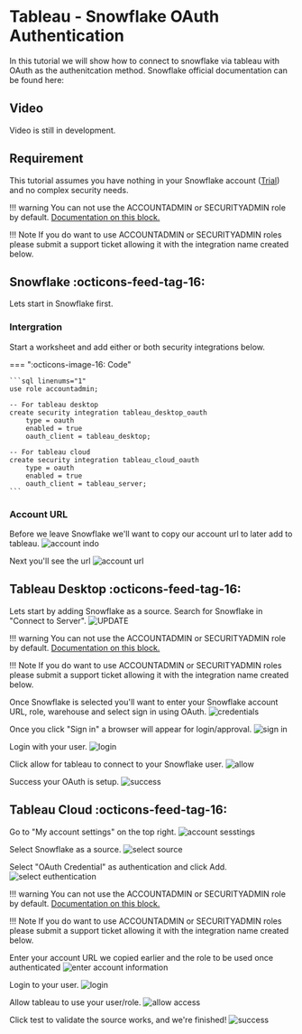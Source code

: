 # Tableau - Snowflake OAuth Authentication
In this tutorial we will show how to connect to snowflake via tableau with OAuth as the authenitcation method. Snowflake official documentation can be found here: 

## Video
Video is still in development.

## Requirement
This tutorial assumes you have nothing in your Snowflake account ([Trial](https://signup.snowflake.com/)) and no complex security needs.

!!! warning
    You can not use the ACCOUNTADMIN or SECURITYADMIN role by default. [Documentation on this block.](https://docs.snowflake.com/en/user-guide/oauth-partner#blocking-specific-roles-from-using-the-integration)

!!! Note
    If you do want to use ACCOUNTADMIN or SECURITYADMIN roles please submit a support ticket allowing it with the integration name created below.

## Snowflake :octicons-feed-tag-16:
Lets start in Snowflake first.

### Intergration
Start a worksheet and add either or both security integrations below.

=== ":octicons-image-16: Code"

    ```sql linenums="1"
    use role accountadmin;

    -- For tableau desktop
    create security integration tableau_desktop_oauth
        type = oauth
        enabled = true
        oauth_client = tableau_desktop;

    -- For tableau cloud
    create security integration tableau_cloud_oauth
        type = oauth
        enabled = true
        oauth_client = tableau_server;
    ```

### Account URL
Before we leave Snowflake we'll want to copy our account url to later add to tableau.
![account indo](images/01.png)

Next you'll see the url
![account url](images/02.png)

## Tableau Desktop :octicons-feed-tag-16:
Lets start by adding Snowflake as a source. Search for Snowflake in "Connect to Server".
![UPDATE](images/03.png)

!!! warning
    You can not use the ACCOUNTADMIN or SECURITYADMIN role by default. [Documentation on this block.](https://docs.snowflake.com/en/user-guide/oauth-partner#blocking-specific-roles-from-using-the-integration)

!!! Note
    If you do want to use ACCOUNTADMIN or SECURITYADMIN roles please submit a support ticket allowing it with the integration name created below.

Once Snowflake is selected you'll want to enter your Snowflake account URL, role, warehouse and select sign in using OAuth.
![credentials](images/04.png)

Once you click "Sign in" a browser will appear for login/approval.
![sign in](images/05.png)

Login with your user.
![login](images/06.png)

Click allow for tableau to connect to your Snowflake user.
![allow](images/07.png)

Success your OAuth is setup.
![success](images/08.png)

## Tableau Cloud :octicons-feed-tag-16:
Go to "My account settings" on the top right.
![account sesstings](images/09.png)

Select Snowflake as a source.
![select source](images/10.png)

Select "OAuth Credential" as authentication and click Add.
![select euthentication](images/11.png)

!!! warning
    You can not use the ACCOUNTADMIN or SECURITYADMIN role by default. [Documentation on this block.](https://docs.snowflake.com/en/user-guide/oauth-partner#blocking-specific-roles-from-using-the-integration)

!!! Note
    If you do want to use ACCOUNTADMIN or SECURITYADMIN roles please submit a support ticket allowing it with the integration name created below.

Enter your account URL we copied earlier and the role to be used once authenticated
![enter account information](images/12.png)

Login to your user.
![login](images/13.png)

Allow tableau to use your user/role.
![allow access](images/14.png)

Click test to validate the source works, and we're finished!
![success](images/15.png)
